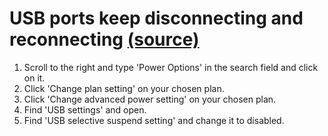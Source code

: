 # USB ports keep disconnecting and reconnecting [(source)](http://www.tomshardware.com/answers/id-1783536/usb-ports-disconnecting-reconnecting.html)

1. Scroll to the right and type 'Power Options' in the search field and click on it.
2. Click 'Change plan setting' on your chosen plan.
3. Click 'Change advanced power setting' on your chosen plan.
4. Find 'USB settings' and open.
5. Find 'USB selective suspend setting' and change it to disabled.
